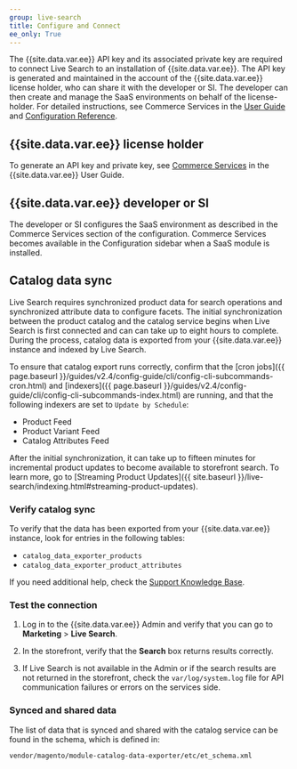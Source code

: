 ```yaml
---
group: live-search
title: Configure and Connect
ee_only: True
---
```


The {{site.data.var.ee}} API key and its associated private key are required to connect Live Search to an installation of {{site.data.var.ee}}. The API key is generated and maintained in the account of the {{site.data.var.ee}} license holder, who can share it with the developer or SI. The developer can then create and manage the SaaS environments on behalf of the license-holder. For detailed instructions, see Commerce Services in the [User Guide](https://docs.magento.com/user-guide/system/saas.html) and [Configuration Reference](https://docs.magento.com/user-guide/configuration/services/saas.html).

## {{site.data.var.ee}} license holder

To generate an API key and private key, see [Commerce Services](https://docs.magento.com/user-guide/system/saas.html) in the {{site.data.var.ee}} User Guide.

## {{site.data.var.ee}} developer or SI

The developer or SI configures the SaaS environment as described in the Commerce Services section of the configuration. Commerce Services becomes available in the Configuration sidebar when a SaaS module is installed.

## Catalog data sync

Live Search requires synchronized product data for search operations and synchronized attribute data to configure facets. The initial synchronization between the product catalog and the catalog service begins when Live Search is first connected and can can take up to eight hours to complete. During the process, catalog data is exported from your {{site.data.var.ee}} instance and indexed by Live Search.

To ensure that catalog export runs correctly, confirm that the [cron jobs]({{ page.baseurl }}/guides/v2.4/config-guide/cli/config-cli-subcommands-cron.html) and [indexers]({{ page.baseurl }}/guides/v2.4/config-guide/cli/config-cli-subcommands-index.html) are running, and that the following indexers are set to `Update by Schedule`:

-  Product Feed
-  Product Variant Feed
-  Catalog Attributes Feed

After the initial synchronization, it can take up to fifteen minutes for incremental product updates to become available to storefront search. To learn more, go to [Streaming Product Updates]({{ site.baseurl }}/live-search/indexing.html#streaming-product-updates).
### Verify catalog sync

To verify that the data has been exported from your {{site.data.var.ee}} instance, look for entries in the following tables:

-  `catalog_data_exporter_products`
-  `catalog_data_exporter_product_attributes`

If you need additional help, check the [Support Knowledge Base](https://support.magento.com/hc/en-us).

### Test the connection

1. Log in to the {{site.data.var.ee}} Admin and verify that you can go to **Marketing** > **Live Search**.

1. In the storefront, verify that the **Search** box returns results correctly.

1. If Live Search is not available in the Admin or if the search results are not returned in the storefront, check the `var/log/system.log` file for API communication failures or errors on the services side.

### Synced and shared data

The list of data that is synced and shared with the catalog service can be found in the schema, which is defined in:

`vendor/magento/module-catalog-data-exporter/etc/et_schema.xml`
